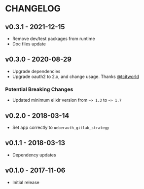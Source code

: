 # CHANGELOG

## v0.3.1 - 2021-12-15

- Remove dev/test packages from runtime
- Doc files update

## v0.3.0 - 2020-08-29

- Upgrade dependencies
- Upgrade oauth2 to 2.x, and change usage. Thanks [@tcitworld](https://github.com/tcitworld)

### Potential Breaking Changes

- Updated minimum elixir version from `~> 1.3` to `~> 1.7`

## v0.2.0 - 2018-03-14

- Set app correctly to `ueberauth_gitlab_strategy`

## v0.1.1 - 2018-03-13

- Dependency updates

## v0.1.0 - 2017-11-06

- Initial release
